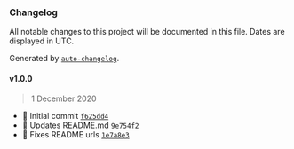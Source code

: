 ### Changelog

All notable changes to this project will be documented in this file. Dates are displayed in UTC.

Generated by [`auto-changelog`](https://github.com/CookPete/auto-changelog).

#### v1.0.0

> 1 December 2020

- :tada: Initial commit [`f625dd4`](https://github.com/rickstaa/realsense-ros-gazebo/commit/f625dd4199f629ae5881a94540d84a2044c5e7a5)
- :memo: Updates README.md [`9e754f2`](https://github.com/rickstaa/realsense-ros-gazebo/commit/9e754f253b1b44a358dc0ca2d13406ae759a1dd8)
- :memo: Fixes README urls [`1e7a8e3`](https://github.com/rickstaa/realsense-ros-gazebo/commit/1e7a8e376b1d9d6ab6d90efdbd2c46944a6395f2)
